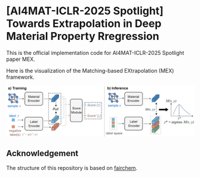 # [AI4MAT-ICLR-2025 Spotlight] Towards Extrapolation in Deep Material Property Rregression
This is the official implementation code for AI4MAT-ICLR-2025 Spotlight paper MEX.

Here is the visualization of the Matching-based EXtrapolation (MEX) framework.

![overview](https://github.com/panmianzhi/Matching-based-EXtrapolation/blob/main/imgs/method.png)

## Acknowledgement
The structure of this repository is based on [fairchem](https://github.com/FAIR-Chem/fairchem).